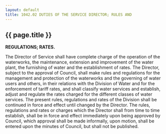 ```yaml
---
layout: default 
title: 1042.02 DUTIES OF THE SERVICE DIRECTOR; RULES AND
---
```


{{ page.title }}
----------------

**REGULATIONS; RATES.**

The Director of Service shall have complete charge of the operation of
the waterworks, the maintenance, extension and improvement of the water
plant, the furnishing of water and the establishment of rates. The
Director, subject to the approval of Council, shall make rules and
regulations for the management and protection of the waterworks and the
governing of water users and others, in their relations with the
Division of Water and for the enforcement of tariff rates, and shall
classify water services and establish, adjust and regulate the rates
charged for the different classes of water services. The present rules,
regulations and rates of the Division shall be continued in force and
effect until changed by the Director. The rules, regulations and rates
or charges which the Director shall from time to time establish, shall
be in force and effect immediately upon being approved by Council, which
approval shall be made informally, upon motion, shall be entered upon
the minutes of Council, but shall not be published.
